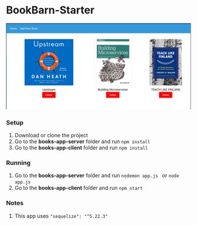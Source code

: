 # BookBarn-Starter

![Book Barn Screenshot](https://github.com/DigitalCraftsStudents/BookBarn-Starter/blob/master/book-barn.png)

### Setup 

1. Download or clone the project 
2. Go to the **books-app-server** folder and run ```npm install``` 
3. Go to the **books-app-client** folder and run ```npm install``` 

### Running 
1. Go to the **books-app-server** folder and run
```nodemon app.js ```
or ``` node app.js ```
2. Go to the **books-app-client** folder and run ```npm start```

### Notes 
1. This app uses ```"sequelize": "^5.22.3"``` 